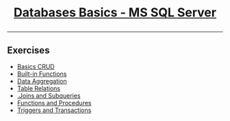 # <a href="https://softuni.bg/trainings/1747/databases-basics-mssql-server-september-2017/internal#lesson-6697" rel="MS SQL Server"><p align="center"> Databases Basics - MS SQL Server <p>
</a>

---

## Exercises
- <a href="https://github.com/stefkavasileva/SoftUni-Software-Engineering/tree/master/DBFundamentals/Databases-Basics/02.BasicsCRUD" > Basics CRUD </a> 
- <a href="https://github.com/stefkavasileva/SoftUni-Software-Engineering/tree/master/DBFundamentals/Databases-Basics/03.Built-in%20Functions" > Built-in Functions </a> 
- <a href="https://github.com/stefkavasileva/SoftUni-Software-Engineering/tree/master/DBFundamentals/Databases-Basics/04.Data%20Aggregation" > Data Aggregation </a> 
- <a href="https://github.com/stefkavasileva/SoftUni-Software-Engineering/tree/master/DBFundamentals/Databases-Basics/05.Table%20Relations" > Table Relations  </a> 
- <a href="https://github.com/stefkavasileva/SoftUni-Software-Engineering/tree/master/DBFundamentals/Databases-Basics/06.JoinsSubqueries" > .Joins and Subqueries </a> 
- <a href="https://github.com/stefkavasileva/SoftUni-Software-Engineering/tree/master/DBFundamentals/Databases-Basics/07.Functions%20and%20Procedures" > Functions and Procedures </a> 
- <a href="https://github.com/stefkavasileva/SoftUni-Software-Engineering/tree/master/DBFundamentals/Databases-Basics/08.Triggers%20and%20Transactions" > Triggers and Transactions </a> 